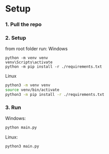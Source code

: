 # Setup

### 1. Pull the repo
### 2. Setup

from root folder run:
Windows
```shell
python -m venv venv
venv\Scripts\activate
python -m pip install -r ./requirements.txt
```

Linux
```sh
python3 -m venv venv
source venv/bin/activate
python3 -m pip install -r ./requirements.txt
```

### 3. Run

Windows:
```sh
python main.py
```
Linux:
```sh
python3 main.py
```
